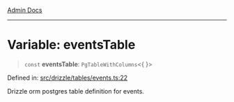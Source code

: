 [Admin Docs](/)

***

# Variable: eventsTable

> `const` **eventsTable**: `PgTableWithColumns`\<\{ \}\>

Defined in: [src/drizzle/tables/events.ts:22](https://github.com/Sourya07/talawa-api/blob/aac5f782223414da32542752c1be099f0b872196/src/drizzle/tables/events.ts#L22)

Drizzle orm postgres table definition for events.
